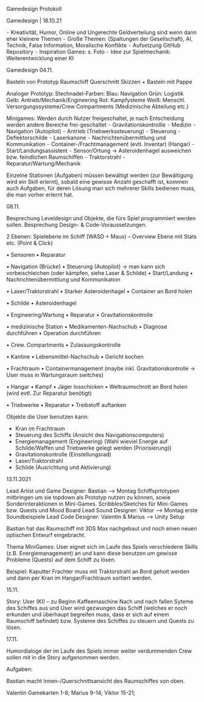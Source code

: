 Gamedesign Protokoll

Gamedesign | 18.10.21

⁃	Kreativität, Humor, Online und Ungerechte Geldverteilung sind wenn dann eher kleinere Themen
⁃	Große Themen: (Spaltungen der Gesellschaft), AI, Technik, False Information, Moralische Konflikte
⁃	Aufsetzung GitHub Repository
⁃	Inspiration Games: s. Foto
⁃	Idee zur Spielmechanik: Weiterentwicklung einer KI

Gamedesign 04.11.

Basteln von Prototyp Raumschiff Querschnitt
Skizzen + Basteln mit Pappe

Analoger Prototyp:
Stechnadel-Farben: 
Blau: Navigation
Grün: Logistik
Gelb: Antrieb/Mechanik/Engineering
Rot: Kampfysteme
Weiß: Menschl. Versorgungssysteme/Crew Compartments (Medizinische Abteilung etc.)

Minigames:
Werden durch Nutzer freigeschaltet, je nach Entscheidung werden andere Bereiche frei-geschaltet
⁃	Gravitationskontrollle
⁃	Medizin
⁃	Navigation (Autopilot)
⁃	Antrieb (Triebwerkssteuerung)
⁃	Steuerung
⁃	Deflektorschilde
⁃	Laserkanone
⁃	Nachrichtenübermittlung und Kommunikation
⁃	Container-/Frachtmanagement (evtl. Inventar) (Hangar)
⁃	Start/Landungsassistent
⁃	Sensor/Ortung -> Asteroidenhagel ausweichen bzw. feindlichen Raumschiffen
⁃	Traktorstrahl
⁃	Reparatur/Wartung/Mechanik

Einzelne Stationen (Aufgaben) müssen bewältigt werden (zur Bewältigung wird ein Skill erlernt), sobald eine gewisse Anzahl geschafft ist, kommen auch Aufgaben, für deren Lösung man sich mehrerer Skills bedienen muss, die man vorher erlernt hat.

08.11.

Besprechung Leveldesign und Objekte, die fürs Spiel programmiert werden sollen. Besprechung Design-  & Code-Voraussetzungen.

2 Ebenen:
Spielebene im Schiff (WASD + Maus) – Overview Ebene mit Stats etc. (Point & Click)

•	Sensoren
•	Reparatur

•	Navigation (Brücke)
•	Steuerung (Autopilot) -> man kann sich vorbeischleichen (oder kämpfen, siehe Laser & Schilde)
•	Start/Landung
•	Nachrichtenübermittlung und Kommunikation

•	Laser/Traktorstrahl
•	Starker Asteroidenhagel
•	Container an Bord holen

•	Schilde
•	Asteroidenhagel

•	Engineering/Wartung
•	Reparatur
•	Gravitationskontrolle

•	medizinische Station
•	Medikamenten-Nachschub
•	Diagnose durchführen
•	Operation durchführen

•	Crew. Compartments
•	Zulassungskontrolle

•	Kantine
•	Lebensmittel-Nachschub
•	Gericht kochen

•	Frachtraum
•	Containermanagement (maybe inkl. Gravitationskontrolle -> User muss in Wartungsraum switches)

•	Hangar
•	Kampf
•	Jäger losschicken
•	Weltraumschrott an Bord holen (wird evtl. Zur Reparatur benötigt)

•	Triebwerke
•	Reparatur
•	Treibstoff auftanken  

Objekte die User benutzen kann:

-   Kran im Frachtraum
-   Steuerung des Schiffs (Ansicht des Navigationscomputers)
-   Energiemanagement (Engineering) (Wahl wieviel Energie auf Schilde/Waffen und Triebwerke gelegt werden (Priorisierung))
-   Gravitationskontrolle (Einstellungsrad)
-   Laser/Traktorstrahl
-   Schilde (Ausrichtung und Aktivierung)


13.11.2021

Lead Artist und Game Designer: Bastian  --> Montag Schiffsprtotypen mitbringen um sie topdown als Prototyp nutzen zu können, sowie Sonderinteraktionen in Mini-Games. Scribbles/Sketches für Mini-Games bzw. Quests und Mood Board
Lead Sound Designer: Viktor             --> Montag erste Soundbeispiele
Lead Code Designer: Valentin & Marius   --> Unity Setup

Bastian hat das Raumschiff mit 3DS Max nachgebaut und noch einen neuen optischen Entwurf eingebracht.

Thema MiniGames: User eignet sich im Laufe des Spiels verschiedene Skills (z.B. Energiemanagement) an und kann diese benutzen um gewisse Probleme (Quests) auf dem Schiff zu lösen.

Beispiel: Kaputter Frachter muss mit Traktorstrahl an Bord geholt werden und dann per Kran im Hangar/Frachtraum sortiert werden.

15.11.

Story: User (KI) – zu Beginn Kaffeemaschine
Nach und nach fallen Syteme des Schiffes aus und User wird gezwungen das Schiff (welches er noch erkunden und überhaupt begreifen muss, dass er sich auf einem Raumschiff befindet) bzw. Systeme des Schiffes zu steuern und Quests zu lösen.

17.11.

Humordialoge der im Laufe des Spiels immer weiter verdummenden Crew sollen mit in die Story aufgenommen werden.

Aufgaben:

Bastian macht Innen-/Querschnittsansicht des Raumschiffes von oben.

Valentin Gamekarten 1-8; Marius 9-14; Viktor 15-21;
